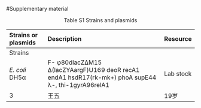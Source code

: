 #Supplementary material
<center>Table S1 Strains and plasmids</center>


|Strains or plasmids|Description|Resource|
|:--|:--|:--|
|Strains| | |
|*E. coli* DH5α|F- φ80dlacZΔM15 Δ(lacZYAargF)U169 deoR recA1 endA1 hsdR17(rk-mk+) phoA supE44 λ-, thi-1gyrA96relA1|Lab stock|
|3|王五|19岁|

